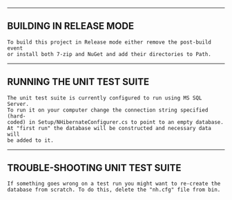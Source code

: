 --------------------------------------------------------------------------------
  BUILDING IN RELEASE MODE
--------------------------------------------------------------------------------
    To build this project in Release mode either remove the post-build event 
    or install both 7-zip and NuGet and add their directories to Path.

--------------------------------------------------------------------------------
  RUNNING THE UNIT TEST SUITE
--------------------------------------------------------------------------------
    The unit test suite is currently configured to run using MS SQL Server.
    To run it on your computer change the connection string specified (hard-
    coded) in Setup/NHibernateConfigurer.cs to point to an empty database. 
    At "first run" the database will be constructed and necessary data will 
    be added to it.

--------------------------------------------------------------------------------
  TROUBLE-SHOOTING UNIT TEST SUITE 
--------------------------------------------------------------------------------
    If something goes wrong on a test run you might want to re-create the 
    database from scratch. To do this, delete the "nh.cfg" file from bin.
